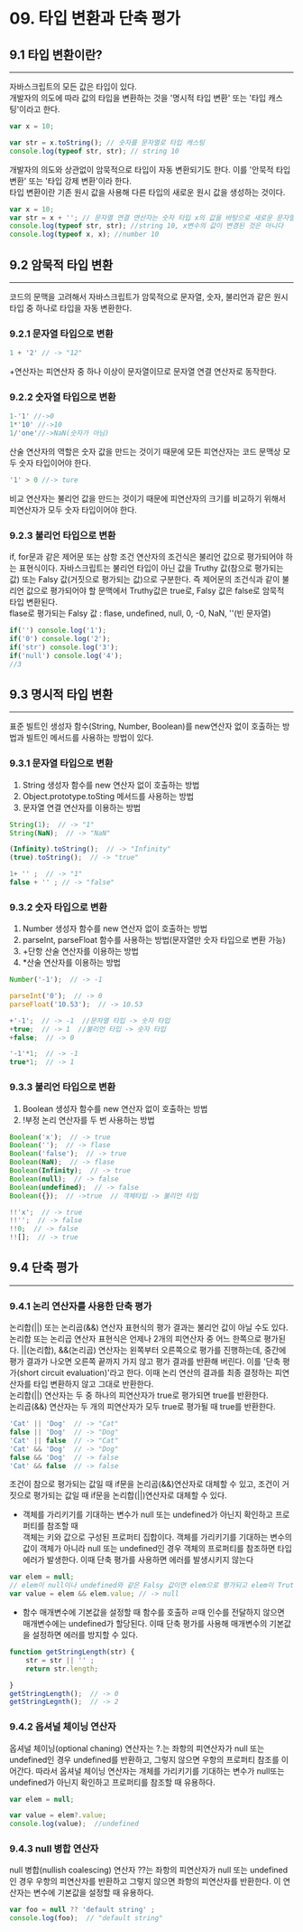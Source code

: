# 09. 타입 변환과 단축 평가

## 9.1 타입 변환이란?

---

자바스크립트의 모든 값은 타입이 있다.  
개발자의 의도에 따라 값의 타입을 변환하는 것을 '명시적 타입 변환' 또는 '타입 캐스팅'이라고 한다. 

```javascript
var x = 10;

var str = x.toString(); // 숫자를 문자열로 타입 캐스팅
console.log(typeof str, str); // string 10
```
<!-- var 변수 = 숫자.toString(진법);    //숫자를 문자로 변환해줌 - 변환하면서 진법을 바꿀 수 있음 -->

개발자의 의도와 상관없이 암묵적으로 타입이 자동 변환되기도 한다. 이를 '안묵적 타입 변환' 또는 '타입 강제 변환'이라 한다.  
타입 변환이란 기존 원시 값을 사용해 다른 타입의 새로운 원시 값을 생성하는 것이다.
```javascript
var x = 10;
var str = x + ''; // 문자열 연결 연산자는 숫자 타입 x의 값을 바탕으로 새로운 문자열을 생성
console.log(typeof str, str); //string 10, x변수의 값이 변경된 것은 아니다
console.log(typeof x, x); //number 10
```

## 9.2 암묵적 타입 변환
---

코드의 문맥을 고려해서 자바스크립트가 암묵적으로 문자열, 숫자, 불리언과 같은 원시 타입 중 하나로 타입을 자동 변환한다. 

### 9.2.1 문자열 타입으로 변환
```javascript
1 + '2' // -> "12"
```
+연산자는 피연산자 중 하나 이상이 문자열이므로 문자열 연결 연산자로 동작한다.  

### 9.2.2 숫자열 타입으로 변환
```javascript
1-'1' //->0
1*'10' //->10
1/'one'//->NaN(숫자가 아님)
```
산술 연산자의 역할은 숫자 값을 만드는 것이기 때문에 모든 피연산자는 코드 문맥상 모두 숫자 타입이어야 한다.
```javascript
'1' > 0 //-> ture
```
비교 연산자는 불리언 값을 만드는 것이기 때문에 피연산자의 크기를 비교하기 위해서 피연산자가 모두 숫자 타입이어야 한다.

### 9.2.3 불리언 타입으로 변환
if, for문과 같은 제어문 또는 삼항 조건 연산자의 조건식은 불리언 값으로 평가되어야 하는 표현식이다. 자바스크립트는 불리언 타입이 아닌 값을 Truthy 값(참으로 평가되는 값) 또는 Falsy 값(거짓으로 평가되는 값)으로 구분한다. 즉 제어문의 조건식과 같이 불리언 값으로 평가되어야 할 문맥에서 Truthy값은 true로, Falsy 값은 false로 암묵적 타입 변환된다.  
flase로 평가되는 Falsy 값 : flase, undefined, null, 0, -0, NaN, ''(빈 문자열)
```javascript
if('') console.log('1');
if('0') console.log('2');
if('str') console.log('3');
if('null') console.log('4');
//3
```

## 9.3 명시적 타입 변환
---
표준 빌트인 생성자 함수(String, Number, Boolean)를 new연산자 없이 호출하는 방법과 빌트인 메서드를 사용하는 방법이 있다.
<!--21장에서-->

### 9.3.1 문자열 타입으로 변환
1. String 생성자 함수를 new 연산자 없이 호출하는 방법
2. Object.prototype.toSting 메서드를 사용하는 방법
3. 문자열 연결 연산자를 이용하는 방법
```javascript
String(1);  // -> "1"
String(NaN);  // -> "NaN"

(Infinity).toString();  // -> "Infinity"
(true).toString();  // -> "true"

1+ '' ;  // -> "1"
false + '' ; // -> "false"
```

### 9.3.2 숫자 타입으로 변환
1. Number 생성자 함수를 new 연산자 없이 호출하는 방법
2. parseInt, parseFloat 함수를 사용하는 방법(문자열만 숫자 타입으로 변환 가능)
3. +단항 산술 연산자를 이용하는 방법
4. *산술 연산자를 이용하는 방법
```javascript
Number('-1');  // -> -1

parseInt('0');  // -> 0
parseFloat('10.53');  // -> 10.53

+'-1';  // -> -1  //문자열 타입 -> 숫자 타입
+true;  // -> 1  //불리언 타입 -> 숫자 타입
+false;  // -> 0

'-1'*1;  // -> -1
true*1;  // -> 1
```

### 9.3.3 불리언 타입으로 변환
1. Boolean 생성자 함수를 new 연산자 없이 호출하는 방법
2. !부정 논리 연산자를 두 번 사용하는 방법

```javascript
Boolean('x');  // -> true
Boolean('');  // -> flase
Boolean('false');  // -> true
Boolean(NaN);  // -> flase
Boolean(Infinity);  // -> true
Boolean(null);  // -> false
Boolean(undefined);  // -> false
Boolean({});  // ->true  // 객체타입 -> 불리언 타입

!!'x';  // -> true
!!'';  // -> false
!!0;  // -> false
!![];  // -> true
```

## 9.4 단축 평가
---
### 9.4.1 논리 연산자를 사용한 단축 평가
논리합(||) 또는 논리곱(&&) 연산자 표현식의 평가 결과는 불리언 값이 아닐 수도 있다. 논리합 또는 논리곱 연산자 표현식은 언제나 2개의 피연산자 중 어느 한쪽으로 평가된다. ||(논리합), &&(논리곱) 연산자는 왼쪽부터 오른쪽으로 평가를 진행하는데,
중간에 평가 결과가 나오면 오른쪽 끝까지 가지 않고 평가 결과를 반환해 버린다.
이를 '단축 평가(short circuit evaluation)'라고 한다. 이때 논리 연산의 결과를 최종 결정하는 피연산자를 타입 변환하지 않고 그대로 반환한다.  
논리합(||) 연산자는 두 중 하나의 피연산자가 true로 평가되면 true를 반환한다.  
논리곱(&&) 연산자는 두 개의 피연산자가 모두 true로 평가될 때 true를 반환한다.  


```javascript
'Cat' || 'Dog'  // -> "Cat"
false || 'Dog'  // -> "Dog"
'Cat' || false  // -> "Cat"
'Cat' && 'Dog'  // -> "Dog"
false && 'Dog'  // -> false
'Cat' && false  // -> false
```

조건이 참으로 평가되는 값일 때 if문을 논리곱(&&)연산자로 대체할 수 있고, 조건이 거짓으로 평가되는 값일 때 if문을 논리합(||)연산자로 대체할 수 있다.  

+ 객체를 가리키기를 기대하는 변수가 null 또는 undefined가 아닌지 확인하고 프로퍼티를 참조할 때  
객체는 키와 값으로 구성된 프로퍼티 집합이다. 객체를 가리키기를 기대하는 변수의 값이 객체가 아니라 null 또는 undefined인 경우 객체의 프로퍼티를 참조하면 타입 에러가 발생한다. 이때 단축 평가를 사용하면 에러를 발생시키지 않는다
```javascript
var elem = null;
// elem이 null이나 undefined와 같은 Falsy 값이면 elem으로 평가되고 elem이 Truthy값이면 elem.value로 평가된다.
var value = elem && elem.value; // -> null
```
+ 함수 매개변수에 기본값을 설정할 때
함수를 호출하 ㄹ때 인수를 전달하지 않으면 매개변수에는 undefined가 할당된다. 이때 단축 평가를 사용해 매개변수의 기본값을 설정하면 에러를 방지할 수 있다.
```javascript
function getStringLength(str) {
    str = str || '' ;
    return str.length;

}
getStringLength();  // -> 0
getStringLegnth();  // -> 2
```

### 9.4.2 옵셔널 체이닝 연산자
옵셔널 체이닝(optional chaning) 연산자는 ?.는 좌항의 피연산자가 null 또는 undefined인 경우 undefined를 반환하고, 그렇지 않으면 우항의 프로퍼티 참조를 이어간다. 따라서 옵셔널 체이닝 연산자는 개체를 가리키기를 기대하는 변수가 null또는 undefined가 아닌지 확인하고 프로퍼티를 참조할 때 유용하다.
```javascript
var elem = null;

var value = elem?.value;
console.log(value);  //undefined
```

### 9.4.3 null 병합 연산자
null 병합(nullish coalescing) 연산자 ??는 좌항의 피연산자가 null 또는 undefined인 경우 우항의 피연산자를 반환하고 그렇지 않으면 좌항의 피연산자를 반환한다. 이 연산자는 변수에 기본값을 설정할 때 유용하다.
```javascript
var foo = null ?? 'default string' ;
console.log(foo);  // "default string"
```